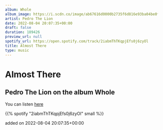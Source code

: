 ```yaml
---
album: Whole
album_image: https://i.scdn.co/image/ab67616d0000b2735f6d816e93ba04be0fcd6ea4
artist: Pedro The Lion
date: 2022-08-04 20:07:35+00:00
draft: false
duration: 189426
preview_url: null
spotify_url: https://open.spotify.com/track/2iabmThTKqpjEfs0j6zyOl
title: Almost There
type: music
---
```



# Almost There

## Pedro The Lion on the album Whole

You can listen [here](https://open.spotify.com/track/2iabmThTKqpjEfs0j6zyOl)

{{% spotify "2iabmThTKqpjEfs0j6zyOl" small %}}

added on 2022-08-04 20:07:35+00:00